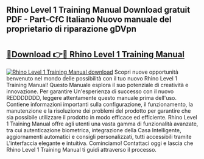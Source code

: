 ## Rhino Level 1 Training Manual Download gratuit PDF - Part-CfC Italiano Nuovo manuale del proprietario di riparazione gDVpn

# <h2><a href="http://dfg5in.blite.top/?on=Rhino+Level+1+Training+Manual">🔗Download 👉🔴 Rhino Level 1 Training Manual</a></h2>

[![Rhino Level 1 Training Manual download](https://i.imgur.com/lujVjoI.png)](http://dfg5in.blite.top/?on=Rhino+Level+1+Training+Manual)
Scopri nuove opportunità benvenuto nel mondo delle possibilità con il tuo nuovo Rhino Level 1 Training Manual! Questo Manuale esplora il suo potenziale di creatività e innovazione. Per garantire Un'esperienza di successo con il nuovo REDDDDDDD, leggere attentamente questo manuale prima dell'uso. Contiene informazioni importanti sulla configurazione, il funzionamento, la manutenzione e la risoluzione dei problemi del prodotto per garantire che sia possibile utilizzare il prodotto in modo efficace ed efficiente. Rhino Level 1 Training Manual offre agli utenti una vasta gamma di funzionalità avanzate, tra cui autenticazione biometrica, integrazione della Casa Intelligente, aggiornamenti automatici e consigli personalizzati, tutti accessibili tramite L'interfaccia elegante e intuitiva. Cominciamo! Contattaci oggi e lascia che Rhino Level 1 Training Manual ti guidi attraverso il processo.
